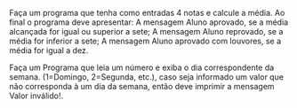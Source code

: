 
Faça um programa que tenha como entradas 4 notas e calcule a média. Ao final o programa deve apresentar:
    A mensagem Aluno aprovado, se a média alcançada for igual ou superior a sete;
    A mensagem Aluno reprovado, se a média for inferior a sete;
    A mensagem Aluno aprovado com louvores, se a média for igual a dez.

Faça um Programa que leia um número e exiba o dia correspondente da semana. (1=Domingo, 2=Segunda, etc.), 
caso seja informado um valor que não corresponda à um dia da semana, então deve imprimir a mensagem Valor inválido!.

